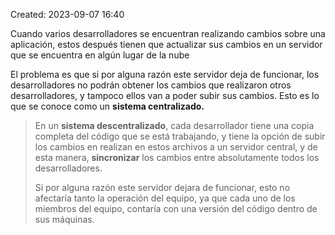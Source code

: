 Created: 2023-09-07 16:40


Cuando varios desarrolladores se encuentran realizando cambios sobre una aplicación, estos después tienen que actualizar sus cambios en un servidor que se encuentra en algún lugar de la nube

El problema es que si por alguna razón este servidor deja de funcionar, los desarrolladores no podrán obtener los cambios que realizaron otros desarrolladores, y tampoco ellos van a poder subir sus cambios. Esto es lo que se conoce como un **sistema centralizado.**

>En un **sistema descentralizado**, cada desarrollador tiene una copia completa del código que se está trabajando, y tiene la opción de subir los cambios en realizan en estos archivos a un servidor central, y de esta manera, **sincronizar** los cambios entre absolutamente todos los desarrolladores.
>
>Si por alguna razón este servidor dejara de funcionar, esto no afectaría tanto la operación del equipo, ya que cada uno de los miembros del equipo, contaría con una versión del código dentro de sus máquinas.